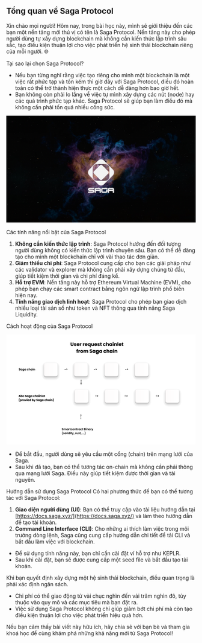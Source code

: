 ## Tổng quan về Saga Protocol

Xin chào mọi người! Hôm nay, trong bài học này, mình sẽ giới thiệu đến các bạn một nền tảng mới thú vị có tên là Saga Protocol. Nền tảng này cho phép người dùng tự xây dựng blockchain mà không cần kiến thức lập trình sâu sắc, tạo điều kiện thuận lợi cho việc phát triển hệ sinh thái blockchain riêng của mỗi người. 🌐

Tại sao lại chọn Saga Protocol?
- Nếu bạn từng nghĩ rằng việc tạo riêng cho mình một blockchain là một việc rất phức tạp và tốn kém thì giờ đây với Saga Protocol, điều đó hoàn toàn có thể trở thành hiện thực một cách dễ dàng hơn bao giờ hết.
- Bạn không còn phải lo lắng về việc tự mình xây dựng các nút (node) hay các quá trình phức tạp khác. Saga Protocol sẽ giúp bạn làm điều đó mà không cần phải tốn quá nhiều công sức.

![Saga Logo](../assets/img/saga_logo_ls1.png)

Các tính năng nổi bật của Saga Protocol
1. **Không cần kiến thức lập trình**: Saga Protocol hướng đến đối tượng người dùng không có kiến thức lập trình chuyên sâu. Bạn có thể dễ dàng tạo cho mình một blockchain chỉ với vài thao tác đơn giản.
2. **Giảm thiểu chi phí**: Saga Protocol cung cấp cho bạn các giải pháp như các validator và explorer mà không cần phải xây dựng chúng từ đầu, giúp tiết kiệm thời gian và chi phí đáng kể.
3. **Hỗ trợ EVM**: Nền tảng này hỗ trợ Ethereum Virtual Machine (EVM), cho phép bạn chạy các smart contract bằng ngôn ngữ lập trình phổ biến hiện nay.
4. **Tính năng giao dịch linh hoạt**: Saga Protocol cho phép bạn giao dịch nhiều loại tài sản số như token và NFT thông qua tính năng Saga Liquidity.

Cách hoạt động của Saga Protocol

![Flow Diagram](../assets/img/flow_ls1.png)

- Để bắt đầu, người dùng sẽ yêu cầu một cổng (chain) trên mạng lưới của Saga. 
- Sau khi đã tạo, bạn có thể tương tác on-chain mà không cần phải thông qua mạng lưới Saga. Điều này giúp tiết kiệm được thời gian và tài nguyên.

Hướng dẫn sử dụng Saga Protocol
Có hai phương thức để bạn có thể tương tác với Saga Protocol:
1. **Giao diện người dùng (UI)**: Bạn có thể truy cập vào tài liệu hướng dẫn tại [https://docs.saga.xyz/](https://docs.saga.xyz/) và làm theo hướng dẫn để tạo tài khoản.
2. **Command Line Interface (CLI)**: Cho những ai thích làm việc trong môi trường dòng lệnh, Saga cũng cung cấp hướng dẫn chi tiết để tải CLI và bắt đầu làm việc với blockchain.

- Để sử dụng tính năng này, bạn chỉ cần cài đặt ví hỗ trợ như KEPLR. 
- Sau khi cài đặt, bạn sẽ được cung cấp một seed file và bắt đầu tạo tài khoản.

Khi bạn quyết định xây dựng một hệ sinh thái blockchain, điều quan trọng là phải xác định ngân sách. 
- Chi phí có thể giao động từ vài chục nghìn đến vài trăm nghìn đô, tùy thuộc vào quy mô và các mục tiêu mà bạn đặt ra. 
- Việc sử dụng Saga Protocol không chỉ giúp giảm bớt chi phí mà còn tạo điều kiện thuận lợi cho việc phát triển hiệu quả hơn. 

Nếu bạn cảm thấy bài viết này hữu ích, hãy chia sẻ với bạn bè và tham gia khoá học để cùng khám phá những khả năng mới từ Saga Protocol!

